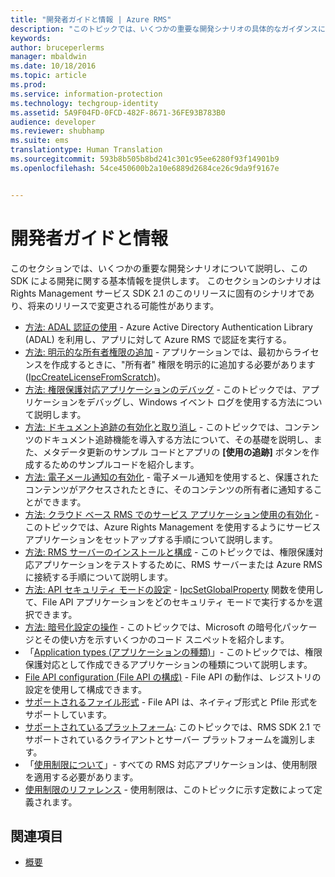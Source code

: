 ```yaml
---
title: "開発者ガイドと情報 | Azure RMS"
description: "このトピックでは、いくつかの重要な開発シナリオの具体的なガイダンスについて説明します。"
keywords: 
author: bruceperlerms
manager: mbaldwin
ms.date: 10/18/2016
ms.topic: article
ms.prod: 
ms.service: information-protection
ms.technology: techgroup-identity
ms.assetid: 5A9F04FD-0FCD-482F-8671-36FE93B783B0
audience: developer
ms.reviewer: shubhamp
ms.suite: ems
translationtype: Human Translation
ms.sourcegitcommit: 593b8b505b8bd241c301c95ee6280f93f14901b9
ms.openlocfilehash: 54ce450600b2a10e6889d2684ce26c9da9f9167e


---
```


# 開発者ガイドと情報

このセクションでは、いくつかの重要な開発シナリオについて説明し、この SDK による開発に関する基本情報を提供します。 このセクションのシナリオは Rights Management サービス SDK 2.1 のこのリリースに固有のシナリオであり、将来のリリースで変更される可能性があります。
- [方法: ADAL 認証の使用](how-to-use-adal-authentication.md) - Azure Active Directory Authentication Library (ADAL) を利用し、アプリに対して Azure RMS で認証を実行する。
- [方法: 明示的な所有者権限の追加](add-explicit-owner-rights.md) - アプリケーションでは、最初からライセンスを作成するときに、"所有者" 権限を明示的に追加する必要があります ([IpcCreateLicenseFromScratch](https://msdn.microsoft.com/library/hh535256.aspx))。
- [方法: 権限保護対応アプリケーションのデバッグ](debugging-applications-that-use-ad-rms.md) - このトピックでは、アプリケーションをデバッグし、Windows イベント ログを使用する方法について説明します。
- [方法: ドキュメント追跡の有効化と取り消し](tracking-content.md) - このトピックでは、コンテンツのドキュメント追跡機能を導入する方法について、その基礎を説明し、また、メタデータ更新のサンプル コードとアプリの **[使用の追跡]** ボタンを作成するためのサンプルコードを紹介します。
- [方法: 電子メール通知の有効化](how-to-enable-email-notification.md) - 電子メール通知を使用すると、保護されたコンテンツがアクセスされたときに、そのコンテンツの所有者に通知することができます。
- [方法: クラウド ベース RMS でのサービス アプリケーション使用の有効化](how-to-use-file-api-with-aadrm-cloud.md) - このトピックでは、Azure Rights Management を使用するようにサービス アプリケーションをセットアップする手順について説明します。
- [方法: RMS サーバーのインストールと構成](how-to-install-and-configure-an-rms-server.md) - このトピックでは、権限保護対応アプリケーションをテストするために、RMS サーバーまたは Azure RMS に接続する手順について説明します。
- [方法: API セキュリティ モードの設定](setting-the-api-security-mode-api-mode.md) - [IpcSetGlobalProperty](https://msdn.microsoft.com/library/hh535270.aspx) 関数を使用して、File API アプリケーションをどのセキュリティ モードで実行するかを選択できます。
- [方法: 暗号化設定の操作](working-with-encryption.md) - このトピックでは、Microsoft の暗号化パッケージとその使い方を示すいくつかのコード スニペットを紹介します。
- 「[Application types (アプリケーションの種類)](application-types.md)」- このトピックでは、権限保護対応として作成できるアプリケーションの種類について説明します。
- [File API configuration (File API の構成)](file-api-configuration.md) - File API の動作は、レジストリの設定を使用して構成できます。
- [サポートされるファイル形式](supported-file-formats.md) - File API は、ネイティブ形式と Pfile 形式をサポートしています。
- [サポートされているプラットフォーム](supported-platforms.md): このトピックでは、RMS SDK 2.1 でサポートされているクライアントとサーバー プラットフォームを識別します。
- 「[使用制限について](understanding-usage-restrictions.md)」- すべての RMS 対応アプリケーションは、使用制限を適用する必要があります。
- [使用制限のリファレンス](usage-restriction-reference.md) - 使用制限は、このトピックに示す定数によって定義されます。

 
## 関連項目
* [概要](ad-rms-overview.md)
 

 



<!--HONumber=Oct16_HO3-->


